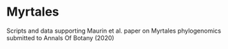 # Myrtales

Scripts and data supporting Maurin et al. paper on Myrtales phylogenomics submitted to Annals Of Botany (2020)
